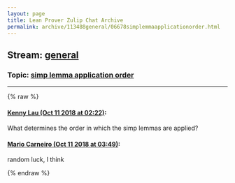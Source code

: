 ```yaml
---
layout: page
title: Lean Prover Zulip Chat Archive 
permalink: archive/113488general/06678simplemmaapplicationorder.html
---
```


## Stream: [general](index.html)
### Topic: [simp lemma application order](06678simplemmaapplicationorder.html)

---


{% raw %}
#### [ Kenny Lau (Oct 11 2018 at 02:22)](https://leanprover.zulipchat.com/#narrow/stream/113488-general/topic/simp%20lemma%20application%20order/near/135576965):
<p>What determines the order in which the simp lemmas are applied?</p>

#### [ Mario Carneiro (Oct 11 2018 at 03:49)](https://leanprover.zulipchat.com/#narrow/stream/113488-general/topic/simp%20lemma%20application%20order/near/135580269):
<p>random luck, I think</p>


{% endraw %}
